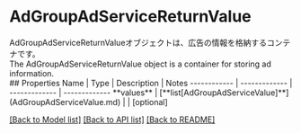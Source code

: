 # AdGroupAdServiceReturnValue

<div lang=\"ja\">AdGroupAdServiceReturnValueオブジェクトは、広告の情報を格納するコンテナです。</div> <div lang=\"en\">The AdGroupAdServiceReturnValue object is a container for storing ad information.</div> 
## Properties
Name | Type | Description | Notes
------------ | ------------- | ------------- | -------------
**values** | [**list[AdGroupAdServiceValue]**](AdGroupAdServiceValue.md) |  | [optional] 

[[Back to Model list]](../README.md#documentation-for-models) [[Back to API list]](../README.md#documentation-for-api-endpoints) [[Back to README]](../README.md)


